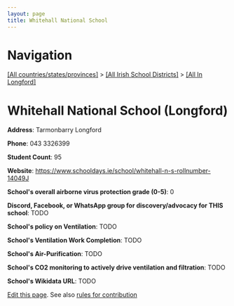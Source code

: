 ```yaml
---
layout: page
title: Whitehall National School
---
```

# Navigation

[[All countries/states/provinces]](../../..) > [[All Irish School Districts]](../..) > [[All In Longford]](..)

# Whitehall National School (Longford)

**Address**: Tarmonbarry Longford

**Phone**: 043 3326399

**Student Count**: 95

**Website**: <https://www.schooldays.ie/school/whitehall-n-s-rollnumber-14049J>

**School's overall airborne virus protection grade (0-5)**: 0

**Discord, Facebook, or WhatsApp group for discovery/advocacy for THIS school**: TODO

**School's policy on Ventilation**: TODO

**School's Ventilation Work Completion**: TODO

**School's Air-Purification**: TODO

**School's CO2 monitoring to actively drive ventilation and filtration**: TODO

**School's Wikidata URL**: TODO


[Edit this page](https://github.com/ventilate-schools/Ireland/edit/main/./Longford/Whitehall_National_School.md). See also [rules for contribution](../../../contribution-rules/)